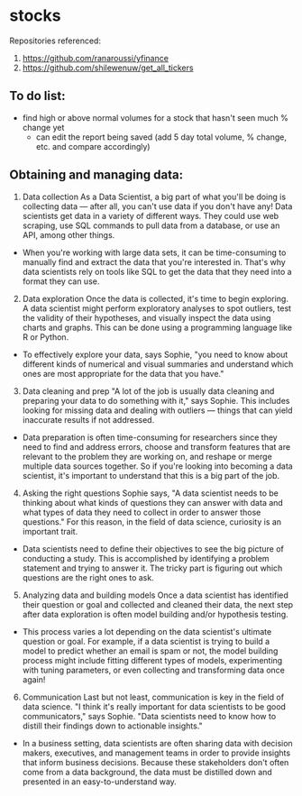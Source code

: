 # stocks

Repositories referenced:
1. https://github.com/ranaroussi/yfinance
2. https://github.com/shilewenuw/get_all_tickers

## To do list:
* find high or above normal volumes for a stock that hasn't seen much % change yet
  * can edit the report being saved (add 5 day total volume, % change, etc. and compare accordingly)

## Obtaining and managing data:

1. Data collection
As a Data Scientist, a big part of what you'll be doing is collecting data — after all, you can't use data if you don't have any! Data scientists get data in a variety of different ways. They could use web scraping, use SQL commands to pull data from a database, or use an API, among other things.

  * When you're working with large data sets, it can be time-consuming to manually find and extract the data that you're interested in. That's why data scientists rely on tools like SQL to get the data that they need into a format they can use.

2. Data exploration
Once the data is collected, it's time to begin exploring. A data scientist might perform exploratory analyses to spot outliers, test the validity of their hypotheses, and visually inspect the data using charts and graphs. This can be done using a programming language like R or Python.

  * To effectively explore your data, says Sophie, "you need to know about different kinds of numerical and visual summaries and understand which ones are most appropriate for the data that you have."

3. Data cleaning and prep
"A lot of the job is usually data cleaning and preparing your data to do something with it," says Sophie. This includes looking for missing data and dealing with outliers — things that can yield inaccurate results if not addressed.

  * Data preparation is often time-consuming for researchers since they need to find and address  errors, choose and transform features that are relevant to the problem they are working on, and reshape or merge multiple data sources together. So if you're looking into becoming a data scientist, it's important to understand that this is a big part of the job.

4. Asking the right questions
Sophie says, "A data scientist needs to be thinking about what kinds of questions they can answer with data and what types of data they need to collect in order to answer those questions." For this reason, in the field of data science, curiosity is an important trait.

  * Data scientists need to define their objectives to see the big picture of conducting a study. This is accomplished by identifying a problem statement and trying to answer it. The tricky part is figuring out which questions are the right ones to ask.

5. Analyzing data and building models
Once a data scientist has identified their question or goal and collected and cleaned their data, the next step after data exploration is often model building and/or hypothesis testing.

  * This process varies a lot depending on the data scientist's ultimate question or goal. For example, if a data scientist is trying to build a model to predict whether an email is spam or not, the model building process might include fitting different types of models, experimenting with tuning parameters, or even collecting and transforming data once again!

6. Communication
Last but not least, communication is key in the field of data science. "I think it's really important for data scientists to be good communicators," says Sophie. "Data scientists need to know how to distill their findings down to actionable insights."

  * In a business setting, data scientists are often sharing data with decision makers, executives, and management teams in order to provide insights that inform business decisions. Because these stakeholders don't often come from a data background, the data must be distilled down and presented in an easy-to-understand way.
